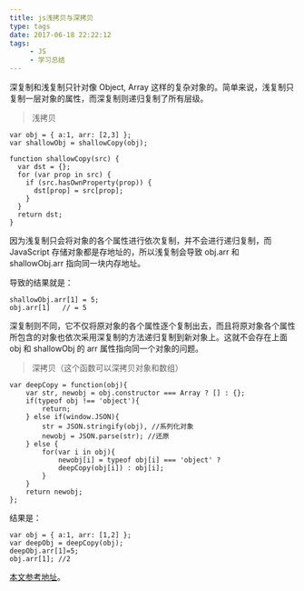 ```yaml
---
title: js浅拷贝与深拷贝
type: tags
date: 2017-06-18 22:22:12
tags: 
     - JS
     - 学习总结
---
```


深复制和浅复制只针对像 Object, Array 这样的复杂对象的。简单来说，浅复制只复制一层对象的属性，而深复制则递归复制了所有层级。

> 浅拷贝

```
var obj = { a:1, arr: [2,3] };
var shallowObj = shallowCopy(obj);

function shallowCopy(src) {
  var dst = {};
  for (var prop in src) {
    if (src.hasOwnProperty(prop)) {
      dst[prop] = src[prop];
    }
  }
  return dst;
}

```

<!-- more -->

因为浅复制只会将对象的各个属性进行依次复制，并不会进行递归复制，而 JavaScript 存储对象都是存地址的，所以浅复制会导致 obj.arr 和 shallowObj.arr 指向同一块内存地址。

导致的结果就是：
```
shallowObj.arr[1] = 5;
obj.arr[1]   // = 5
```
深复制则不同，它不仅将原对象的各个属性逐个复制出去，而且将原对象各个属性所包含的对象也依次采用深复制的方法递归复制到新对象上。这就不会存在上面 obj 和 shallowObj 的 arr 属性指向同一个对象的问题。

>深拷贝（这个函数可以深拷贝对象和数组）

```
var deepCopy = function(obj){
    var str, newobj = obj.constructor === Array ? [] : {};
    if(typeof obj !== 'object'){
        return;
    } else if(window.JSON){
        str = JSON.stringify(obj), //系列化对象
        newobj = JSON.parse(str); //还原
    } else {
        for(var i in obj){
            newobj[i] = typeof obj[i] === 'object' ? 
            deepCopy(obj[i]) : obj[i]; 
        }
    }
    return newobj;
};

```
结果是：

```
var obj = { a:1, arr: [1,2] };
var deepObj = deepCopy(obj);
deepObj.arr[1]=5;
obj.arr[1]; //2

```

[本文参考地址](https://www.zhihu.com/question/23031215)。

